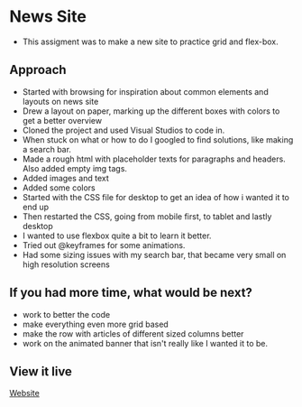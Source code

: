 # News Site
- This assigment was to make a new site to practice grid and flex-box. 

## Approach
- Started with browsing for inspiration about common elements and layouts on news site
- Drew a layout on paper, marking up the different boxes with colors to get a better overview
- Cloned the project and used Visual Studios to code in. 
- When stuck on what or how to do I googled to find solutions, like making a search bar.
- Made a rough html with placeholder texts for paragraphs and headers. Also added empty img tags. 
- Added images and text
- Added some colors
- Started with the CSS file for desktop to get an idea of how i wanted it to end up
- Then restarted the CSS, going from mobile first, to tablet and lastly desktop
- I wanted to use flexbox quite a bit to learn it better.
- Tried out @keyframes for some animations.
- Had some sizing issues with my search bar, that became very small on high resolution screens

## If you had more time, what would be next?
- work to better the code
- make everything even more grid based
- make the row with articles of different sized columns better
- work on the animated banner that isn't really like I wanted it to be.

## View it live
[Website](https://local-news-bootcampsite.netlify.app/)
